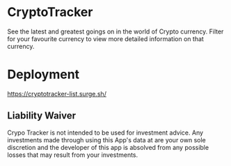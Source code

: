 # CryptoTracker

See the latest and greatest goings on in the world of Crypto currency. Filter for your favourite currency to view more detailed information on that currency.

# Deployment

https://cryptotracker-list.surge.sh/

## Liability Waiver

Crypo Tracker is not intended to be used for investment advice. Any investments made through using this App's data at are your own sole discretion and the developer of this app is absolved from any possible losses that may result from your investments.
